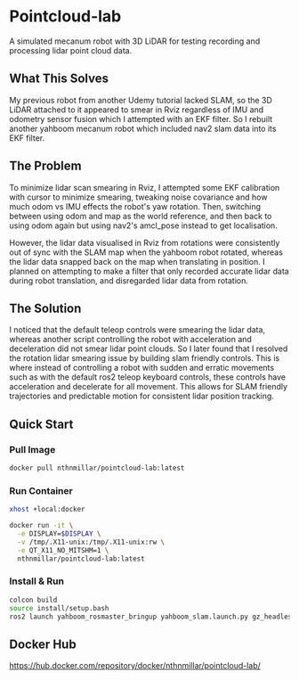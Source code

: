 # Pointcloud-lab

A simulated mecanum robot with 3D LiDAR for testing recording and processing lidar point cloud data.

## What This Solves

My previous robot from another Udemy tutorial lacked SLAM, so the 3D LiDAR attached to it appeared to smear in Rviz regardless of IMU and odometry sensor fusion which I attempted with an EKF filter. So I rebuilt another yahboom mecanum robot which included nav2 slam data into its EKF filter.

## The Problem

To minimize lidar scan smearing in Rviz, I attempted some EKF calibration with cursor to minimize smearing, tweaking noise covariance and how much odom vs IMU effects the robot's yaw rotation. Then, switching between using odom and map as the world reference, and then back to using odom again but using nav2's amcl_pose instead to get localisation.

However, the lidar data visualised in Rviz from rotations were consistently out of sync with the SLAM map when the yahboom robot rotated, whereas the lidar data snapped back on the map when translating in position. I planned on attempting to make a filter that only recorded accurate lidar data during robot translation, and disregarded lidar data from rotation.

## The Solution

I noticed that the default teleop controls were smearing the lidar data, whereas another script controlling the robot with acceleration and deceleration did not smear lidar point clouds. So I later found that I resolved the rotation lidar smearing issue by building slam friendly controls. This is where instead of controlling a robot with sudden and erratic movements such as with the default ros2 teleop keyboard controls, these controls have acceleration and decelerate for all movement. This allows for SLAM friendly trajectories and predictable motion for consistent lidar position tracking.

## Quick Start

### Pull Image
```bash
docker pull nthnmillar/pointcloud-lab:latest
```

### Run Container
```bash
xhost +local:docker

docker run -it \
  -e DISPLAY=$DISPLAY \
  -v /tmp/.X11-unix:/tmp/.X11-unix:rw \
  -e QT_X11_NO_MITSHM=1 \
  nthnmillar/pointcloud-lab:latest
```

### Install & Run

```bash
colcon build
source install/setup.bash
ros2 launch yahboom_rosmaster_bringup yahboom_slam.launch.py gz_headless:=true
```

## Docker Hub

https://hub.docker.com/repository/docker/nthnmillar/pointcloud-lab/
